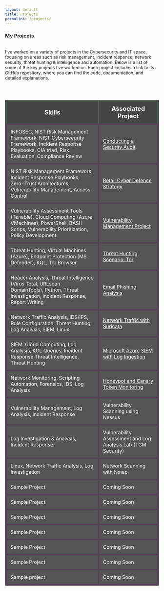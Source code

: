 ```yaml
---
layout: default
title: Projects
permalink: /projects/
---
```



### **My Projects**
<br>
I’ve worked on a variety of projects in the Cybersecurity and IT space, focusing on areas such as risk management, incident response, network security, threat hunting & intelligence and automation. Below is a list of some of the key projects I’ve worked on. Each project includes a link to its GitHub repository, where you can find the code, documentation, and detailed explanations.

<br><br>




<table style="width:100%; background-color:#333; color:#fff; border-collapse:collapse; border:1px solid #555;">
  <thead>
    <tr style="background-color:#444;">
      <th style="font-size: 20px; padding:12px; border:3px solid #565;">Skills</th>
      <th style="font-size: 20px; padding:12px; border:3px solid #565;">Associated Project</th>
    </tr>
  </thead>
  <tbody>
    <tr style="background-color:#555;">
      <td style="padding:12px; border:5px solid #545;">
        INFOSEC, NIST Risk Management Framework, NIST Cybersecurity Framework,  
        Incident Response Playbooks, CIA triad, Risk Evaluation, Compliance Review
      </td>
      <td style="padding:12px; border:5px solid #545;">
        <a href="https://github.com/JKopal101/Conducting-a-Security-Audit" style="color:white;">
          Conducting a Security Audit
        </a>
      </td>
    </tr>
    <tr style="background-color:#555;">
      <td style="padding:12px; border:5px solid #545;">
        NIST Risk Management Framework, Incident Response Playbooks,  
        Zero-Trust Architectures, Vulnerability Management, Access Control
      </td>
      <td style="padding:12px; border:5px solid #545;">
        <a href="https://github.com/JKopal101/Retail-Cyber-Defence-Strategy" style="color:white;">
          Retail Cyber Defence Strategy
        </a>
      </td>
    </tr>
    <tr style="background-color:#555;">
      <td style="padding:12px; border:5px solid #545;"> Vulnerability Assessment Tools (Tenable), Cloud Computing (Azure VMachines), 
        PowerShell, BASH Scrips, Vulnerability Prioritization, Policy Development 
      </td> 
      <td style="padding:12px; border:5px solid #545;">
        <a href="https://github.com/JKopal101/vulnerability-management-project" style="color:white;">Vulnerability Management Project</a>
      </td>
    </tr>
    <tr style="background-color:#555;">
      <td style="padding:12px; border:5px solid #545;">Threat Hunting, Virtual Machines (Azure), Endpoint Protection (MS Defender), KQL,
        Tor Browser </td>
      <td style="padding:12px; border:5px solid #545;">
        <a href="https://github.com/JKopal101/threat-hunting-scenario-tor" style="color:white;">Threat Hunting Scenario: Tor</a>
      </td>
    </tr>
    <tr style="background-color:#555;">
      <td style="padding:12px; border:5px solid #545;">Header Analysis, Threat Intelligence (Virus Total, URLscan DomainTools), Python, Threat Investigation, Incident Response, Report Writing </td>
      <td style="padding:12px; border:5px solid #545;">
        <a href="https://github.com/JKopal101/email-phishing-analysis" style="color:white;">Email Phishing Analysis</a>
      </td>
    </tr>
    <tr style="background-color:#555;">
      <td style="padding:12px; border:5px solid #545;">Network Traffic Analysis, IDS/IPS, Rule Configuration, 
        Threat Hunting, Log Analysis, SIEM, Linux </td>
      <td style="padding:12px; border:5px solid #545;">
        <a href="https://github.com/JKopal101/network-traffic-with-suricata" style="color:white;">Network Traffic with Suricata</a>
      </td>
    </tr>
    <tr style="background-color:#555;">
      <td style="padding:12px; border:5px solid #545;">SIEM, Cloud Computing, Log Analysis, KGL Queries, Incident Response
      Threat Intelligence, Threat Hunting</td>
      <td style="padding:12px; border:5px solid #545;">
        <a href="https://github.com/JKopal101/ms-azure-with-siem" style="color:white;">Microsoft Azure SIEM with Log Ingestion</a>
        </td>
    </tr>
    <tr style="background-color:#555;">
      <td style="padding:12px; border:5px solid #545;">Network Monitoring, Scripting Automation, Forensics, IDS, Log Analysis</td>
      <td style="padding:12px; border:5px solid #545;">
        <a href="https://github.com/JKopal101/honeypot--and-canary-token-monitoring" style="color:white;">Honeypot and Canary Token Monitoring</a>
      </td>
    </tr>
    <tr style="background-color:#555;">
      <td style="padding:12px; border:5px solid #545;">Vulnerability Management, Log Analysis, Incident Response</td>
      <td style="padding:12px; border:5px solid #545;">Vulnerability Scanning using Nessus</td>
    </tr>
    <tr style="background-color:#555;">
      <td style="padding:12px; border:5px solid #545;">Log Investigation & Analysis, Incident Response</td>
      <td style="padding:12px; border:5px solid #545;">Vulnerability Assessment and Log Analysis Lab (TCM Security)</td>
    </tr>
    <tr style="background-color:#555;">
      <td style="padding:12px; border:5px solid #545;">Linux, Network Traffic Analysis, Log Investigation</td>
      <td style="padding:12px; border:5px solid #545;">Network Scanning with Nmap</td>
    </tr>
    <tr style="background-color:#555;">
      <td style="padding:12px; border:5px solid #545;">Sample Project</td>
      <td style="padding:12px; border:5px solid #545;">Coming Soon</td>
    </tr>
    <tr style="background-color:#555;">
      <td style="padding:12px; border:5px solid #545;">Sample Project</td>
      <td style="padding:12px; border:5px solid #545;">Coming Soon</td>
    </tr>
    <tr style="background-color:#555;">
      <td style="padding:12px; border:5px solid #545;">Sample Project</td>
      <td style="padding:12px; border:5px solid #545;">Coming Soon</td>
    </tr>
    <tr style="background-color:#555;">
      <td style="padding:12px; border:5px solid #545;">Sample Project</td>
      <td style="padding:12px; border:5px solid #545;">Coming Soon</td>
    </tr>
    <tr style="background-color:#555;">
      <td style="padding:12px; border:5px solid #545;">Sample Project</td>
      <td style="padding:12px; border:5px solid #545;">Coming Soon</td>
    </tr>
    <tr style="background-color:#555;">
      <td style="padding:12px; border:5px solid #545;">Sample Project</td>
      <td style="padding:12px; border:5px solid #545;">Coming Soon</td>
    </tr>
    <tr style="background-color:#555;">
      <td style="padding:12px; border:5px solid #545;">Sample project</td>
      <td style="padding:12px; border:5px solid #545;">Coming Soon</td>
    </tr>
  </tbody>
</table>



















